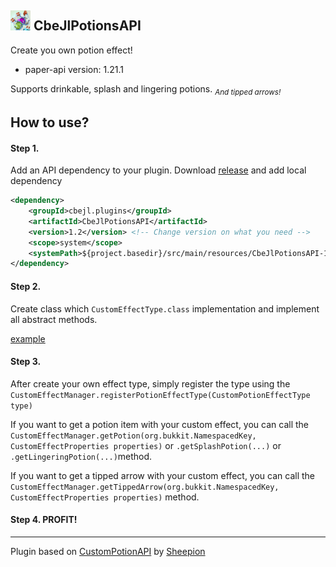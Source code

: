 <img src="/src/main/resources/icon.png" width=32px/> CbeJlPotionsAPI
---

Create you own potion effect!
- paper-api version: 1.21.1

Supports drinkable, splash and lingering potions. *<sub>And tipped arrows!</sub>*

## How to use?

#### Step 1.

Add an API dependency to your plugin.
Download [release](https://github.com/cbejl/CbeJlPotionsAPI/releases) and add local dependency
```xml
<dependency>
    <groupId>cbejl.plugins</groupId>
    <artifactId>CbeJlPotionsAPI</artifactId>
    <version>1.2</version> <!-- Change version on what you need -->
    <scope>system</scope>
    <systemPath>${project.basedir}/src/main/resources/CbeJlPotionsAPI-1.2.jar</systemPath> <!-- Change path on what you need -->
</dependency>
```

#### Step 2.

Create class which ``CustomEffectType.class`` implementation and implement all abstract methods.

[example](src/main/java/cbejl/plugins/potionsapi/examples/PotionOfDryness.java)

#### Step 3.

After create your own effect type, simply register the type using the ``CustomEffectManager.registerPotionEffectType(CustomPotionEffectType type)``

If you want to get a potion item with your custom effect, you can call the ``CustomEffectManager.getPotion(org.bukkit.NamespacedKey, CustomEffectProperties properties)`` or ``.getSplashPotion(...)`` or ``.getLingeringPotion(...)``method.

If you want to get a tipped arrow with your custom effect, you can call the ``CustomEffectManager.getTippedArrow(org.bukkit.NamespacedKey, CustomEffectProperties properties)`` method.

#### Step 4. PROFIT!

---

Plugin based on [CustomPotionAPI](https://github.com/Sheepion/CustomPotionAPI) by [Sheepion](https://github.com/Sheepion)
